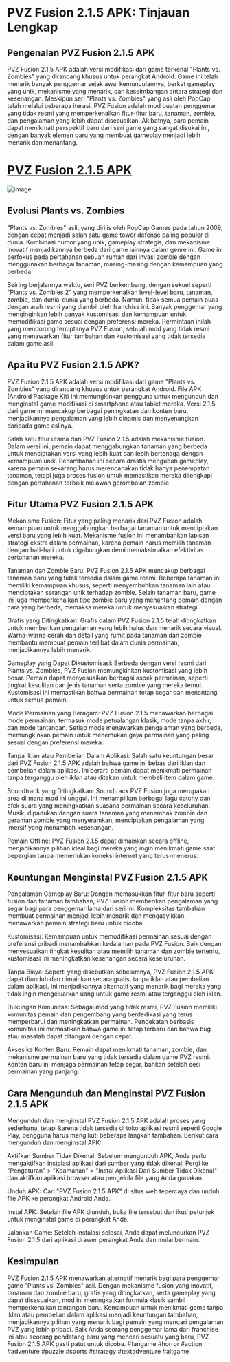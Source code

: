 # PVZ Fusion 2.1.5 APK: Tinjauan Lengkap

## Pengenalan PVZ Fusion 2.1.5 APK

PVZ Fusion 2.1.5 APK adalah versi modifikasi dari game terkenal "Plants vs. Zombies" yang dirancang khusus untuk perangkat Android. Game ini telah menarik banyak penggemar sejak awal kemunculannya, berkat gameplay yang unik, mekanisme yang menarik, dan keseimbangan antara strategi dan kesenangan. Meskipun seri "Plants vs. Zombies" yang asli oleh PopCap telah melalui beberapa iterasi, PVZ Fusion adalah mod buatan penggemar yang tidak resmi yang memperkenalkan fitur-fitur baru, tanaman, zombie, dan pengalaman yang lebih dapat disesuaikan. Akibatnya, para pemain dapat menikmati perspektif baru dari seri game yang sangat disukai ini, dengan banyak elemen baru yang membuat gameplay menjadi lebih menarik dan menantang.

# [PVZ Fusion 2.1.5 APK](https://gamejolt.com/games/PVZ-Fusion-215-APK-game/940558)

![image](https://github.com/user-attachments/assets/d362884c-3fca-4449-ad2e-371bc549680d)

## Evolusi Plants vs. Zombies

"Plants vs. Zombies" asli, yang dirilis oleh PopCap Games pada tahun 2009, dengan cepat menjadi salah satu game tower defense paling populer di dunia. Kombinasi humor yang unik, gameplay strategis, dan mekanisme inovatif menjadikannya berbeda dari game lainnya dalam genre ini. Game ini berfokus pada pertahanan sebuah rumah dari invasi zombie dengan menggunakan berbagai tanaman, masing-masing dengan kemampuan yang berbeda.

Seiring berjalannya waktu, seri PVZ berkembang, dengan sekuel seperti "Plants vs. Zombies 2" yang memperkenalkan level-level baru, tanaman, zombie, dan dunia-dunia yang berbeda. Namun, tidak semua pemain puas dengan arah resmi yang diambil oleh franchise ini. Banyak penggemar yang menginginkan lebih banyak kustomisasi dan kemampuan untuk memodifikasi game sesuai dengan preferensi mereka. Permintaan inilah yang mendorong terciptanya PVZ Fusion, sebuah mod yang tidak resmi yang menawarkan fitur tambahan dan kustomisasi yang tidak tersedia dalam game asli.

## Apa itu PVZ Fusion 2.1.5 APK?

PVZ Fusion 2.1.5 APK adalah versi modifikasi dari game "Plants vs. Zombies" yang dirancang khusus untuk perangkat Android. File APK (Android Package Kit) ini memungkinkan pengguna untuk mengunduh dan menginstal game modifikasi di smartphone atau tablet mereka. Versi 2.1.5 dari game ini mencakup berbagai peningkatan dan konten baru, menjadikannya pengalaman yang lebih dinamis dan menyenangkan daripada game aslinya.

Salah satu fitur utama dari PVZ Fusion 2.1.5 adalah mekanisme fusion. Dalam versi ini, pemain dapat menggabungkan tanaman yang berbeda untuk menciptakan versi yang lebih kuat dan lebih bertenaga dengan kemampuan unik. Penambahan ini secara drastis mengubah gameplay, karena pemain sekarang harus merencanakan tidak hanya penempatan tanaman, tetapi juga proses fusion untuk memastikan mereka dilengkapi dengan pertahanan terbaik melawan gerombolan zombie.

## Fitur Utama PVZ Fusion 2.1.5 APK

Mekanisme Fusion: Fitur yang paling menarik dari PVZ Fusion adalah kemampuan untuk menggabungkan berbagai tanaman untuk menciptakan versi baru yang lebih kuat. Mekanisme fusion ini menambahkan lapisan strategi ekstra dalam permainan, karena pemain harus memilih tanaman dengan hati-hati untuk digabungkan demi memaksimalkan efektivitas pertahanan mereka.

Tanaman dan Zombie Baru: PVZ Fusion 2.1.5 APK mencakup berbagai tanaman baru yang tidak tersedia dalam game resmi. Beberapa tanaman ini memiliki kemampuan khusus, seperti menyembuhkan tanaman lain atau menciptakan serangan unik terhadap zombie. Selain tanaman baru, game ini juga memperkenalkan tipe zombie baru yang menantang pemain dengan cara yang berbeda, memaksa mereka untuk menyesuaikan strategi.

Grafis yang Ditingkatkan: Grafis dalam PVZ Fusion 2.1.5 telah ditingkatkan untuk memberikan pengalaman yang lebih halus dan menarik secara visual. Warna-warna cerah dan detail yang rumit pada tanaman dan zombie membantu membuat pemain terlibat dalam dunia permainan, menjadikannya lebih menarik.

Gameplay yang Dapat Dikustomisasi: Berbeda dengan versi resmi dari Plants vs. Zombies, PVZ Fusion memungkinkan kustomisasi yang lebih besar. Pemain dapat menyesuaikan berbagai aspek permainan, seperti tingkat kesulitan dan jenis tanaman serta zombie yang mereka temui. Kustomisasi ini memastikan bahwa permainan tetap segar dan menantang untuk semua pemain.

Mode Permainan yang Beragam: PVZ Fusion 2.1.5 menawarkan berbagai mode permainan, termasuk mode petualangan klasik, mode tanpa akhir, dan mode tantangan. Setiap mode menawarkan pengalaman yang berbeda, memungkinkan pemain untuk menemukan gaya permainan yang paling sesuai dengan preferensi mereka.

Tanpa Iklan atau Pembelian Dalam Aplikasi: Salah satu keuntungan besar dari PVZ Fusion 2.1.5 APK adalah bahwa game ini bebas dari iklan dan pembelian dalam aplikasi. Ini berarti pemain dapat menikmati permainan tanpa terganggu oleh iklan atau ditekan untuk membeli item dalam game.

Soundtrack yang Ditingkatkan: Soundtrack PVZ Fusion juga merupakan area di mana mod ini unggul. Ini menampilkan berbagai lagu catchy dan efek suara yang meningkatkan suasana permainan secara keseluruhan. Musik, dipadukan dengan suara tanaman yang menembak zombie dan geraman zombie yang menyeramkan, menciptakan pengalaman yang imersif yang menambah kesenangan.

Pemain Offline: PVZ Fusion 2.1.5 dapat dimainkan secara offline, menjadikannya pilihan ideal bagi mereka yang ingin menikmati game saat bepergian tanpa memerlukan koneksi internet yang terus-menerus.

## Keuntungan Menginstal PVZ Fusion 2.1.5 APK

Pengalaman Gameplay Baru: Dengan memasukkan fitur-fitur baru seperti fusion dan tanaman tambahan, PVZ Fusion memberikan pengalaman yang segar bagi para penggemar lama dari seri ini. Kompleksitas tambahan membuat permainan menjadi lebih menarik dan mengasyikkan, menawarkan pemain strategi baru untuk dicoba.

Kustomisasi: Kemampuan untuk memodifikasi permainan sesuai dengan preferensi pribadi menambahkan kedalaman pada PVZ Fusion. Baik dengan menyesuaikan tingkat kesulitan atau memilih tanaman dan zombie tertentu, kustomisasi ini meningkatkan kesenangan secara keseluruhan.

Tanpa Biaya: Seperti yang disebutkan sebelumnya, PVZ Fusion 2.1.5 APK dapat diunduh dan dimainkan secara gratis, tanpa iklan atau pembelian dalam aplikasi. Ini menjadikannya alternatif yang menarik bagi mereka yang tidak ingin mengeluarkan uang untuk game resmi atau terganggu oleh iklan.

Dukungan Komunitas: Sebagai mod yang tidak resmi, PVZ Fusion memiliki komunitas pemain dan pengembang yang berdedikasi yang terus memperbarui dan meningkatkan permainan. Pendekatan berbasis komunitas ini memastikan bahwa game ini tetap terbaru dan bahwa bug atau masalah dapat ditangani dengan cepat.

Akses ke Konten Baru: Pemain dapat menikmati tanaman, zombie, dan mekanisme permainan baru yang tidak tersedia dalam game PVZ resmi. Konten baru ini menjaga permainan tetap segar, bahkan setelah sesi permainan yang panjang.

## Cara Mengunduh dan Menginstal PVZ Fusion 2.1.5 APK

Mengunduh dan menginstal PVZ Fusion 2.1.5 APK adalah proses yang sederhana, tetapi karena tidak tersedia di toko aplikasi resmi seperti Google Play, pengguna harus mengikuti beberapa langkah tambahan. Berikut cara mengunduh dan menginstal APK:

Aktifkan Sumber Tidak Dikenal: Sebelum mengunduh APK, Anda perlu mengaktifkan instalasi aplikasi dari sumber yang tidak dikenal. Pergi ke "Pengaturan" > "Keamanan" > "Instal Aplikasi Dari Sumber Tidak Dikenal" dan aktifkan aplikasi browser atau pengelola file yang Anda gunakan.

Unduh APK: Cari "PVZ Fusion 2.1.5 APK" di situs web tepercaya dan unduh file APK ke perangkat Android Anda.

Instal APK: Setelah file APK diunduh, buka file tersebut dan ikuti petunjuk untuk menginstal game di perangkat Anda.

Jalankan Game: Setelah instalasi selesai, Anda dapat meluncurkan PVZ Fusion 2.1.5 dari aplikasi drawer perangkat Anda dan mulai bermain.

## Kesimpulan

PVZ Fusion 2.1.5 APK menawarkan alternatif menarik bagi para penggemar game "Plants vs. Zombies" asli. Dengan mekanisme fusion yang inovatif, tanaman dan zombie baru, grafis yang ditingkatkan, serta gameplay yang dapat disesuaikan, mod ini meningkatkan formula klasik sambil memperkenalkan tantangan baru. Kemampuan untuk menikmati game tanpa iklan atau pembelian dalam aplikasi menjadi keuntungan tambahan, menjadikannya pilihan yang menarik bagi pemain yang mencari pengalaman PVZ yang lebih pribadi. Baik Anda seorang penggemar lama dari franchise ini atau seorang pendatang baru yang mencari sesuatu yang baru, PVZ Fusion 2.1.5 APK pasti patut untuk dicoba. #fangame #horror #action #adventure #puzzle #sports #strategy #textadventure #altgame
